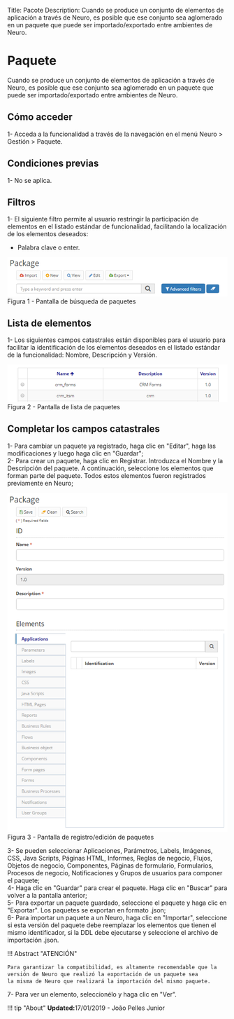 Title: Pacote
Description: Cuando se produce un conjunto de elementos de aplicación a través de Neuro, es posible que ese conjunto sea aglomerado en un paquete que puede ser importado/exportado entre ambientes de Neuro.    
# Paquete  

Cuando se produce un conjunto de elementos de aplicación a través de Neuro, es posible que ese conjunto sea aglomerado en un paquete que puede ser importado/exportado entre ambientes de Neuro.    

## Cómo acceder 

1- Acceda a la funcionalidad a través de la navegación en el menú Neuro > Gestión > Paquete.    

## Condiciones previas 

1- No se aplica.    

## Filtros 

1- El siguiente filtro permite al usuario restringir la participación de elementos en el listado estándar de funcionalidad, facilitando la localización de los elementos deseados:    
 - Palabra clave o enter.      

![Screenshot](images/Package-Search.png)  
Figura 1 - Pantalla de búsqueda de paquetes    

## Lista de elementos 

1- Los siguientes campos catastrales están disponibles para el usuario para facilitar la identificación de los elementos deseados en el listado estándar de la funcionalidad: Nombre, Descripción y Versión.    

![Screenshot](images/Package-listing.png)  
Figura 2 - Pantalla de lista de paquetes   

## Completar los campos catastrales

1- Para cambiar un paquete ya registrado, haga clic en "Editar", haga las modificaciones y luego haga clic en "Guardar";   
2- Para crear un paquete, haga clic en Registrar. Introduzca el Nombre y la Descripción del paquete. A continuación, seleccione los elementos que forman parte del paquete. Todos estos elementos fueron registrados previamente en Neuro;    

![Screenshot](images/Package-Registration.png)  
Figura 3 - Pantalla de registro/edición de paquetes   

3- Se pueden seleccionar Aplicaciones, Parámetros, Labels, Imágenes, CSS, Java Scripts, Páginas HTML, Informes, Reglas de negocio, Flujos, Objetos de negocio, Componentes, Páginas de formulario, Formularios, Procesos de negocio, Notificaciones y Grupos de usuarios para componer el paquete;    
4- Haga clic en "Guardar" para crear el paquete. Haga clic en "Buscar" para volver a la pantalla anterior;   
5- Para exportar un paquete guardado, seleccione el paquete y haga clic en "Exportar". Los paquetes se exportan en formato .json;    
6- Para importar un paquete a un Neuro, haga clic en "Importar", seleccione si esta versión del paquete debe reemplazar los elementos que tienen el mismo identificador, si la DDL debe ejecutarse y seleccione el archivo de importación .json.    

!!! Abstract "ATENCIÓN"  

    Para garantizar la compatibilidad, es altamente recomendable que la versión de Neuro que realizó la exportación de un paquete sea 
    la misma de Neuro que realizará la importación del mismo paquete.    

7- Para ver un elemento, seleccionélo y haga clic en "Ver".    


!!! tip "About"
    <b>Updated:</b>17/01/2019 - João Pelles Junior
